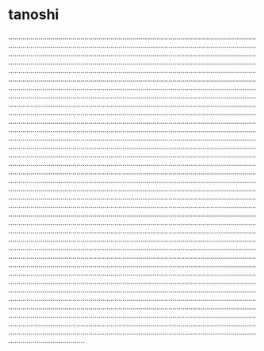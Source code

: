 # tanoshi

......................................................................................................................................................................................................................................................................................................................................................................................................................................................................................................................................................................................................................................................................................................................................................................................................................................................................................................................................................................................................................................................................................................................................................................................................................................................................................................................................................................................................................................................................................................................................................................................................................................................................................................................................................................................................................................................................................................................................................................................................................................................................................................................................................................................................................................................................................................................................................................................................................................................................................................................................................................................................................................................................................................................................................................................................................................................................................................................................................................................................................................................................................................................................................................................................................................................................................................................................................................................................................................................................................................................................................................................................................................................................................................................................................................................................................................................................................................................................................................................................................................................................................................................................................................................................................................................................................................................................................................................................................................................................................................................................................................................................................................................................................